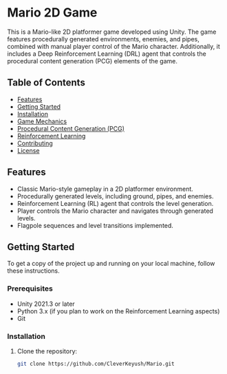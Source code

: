 # Mario 2D Game

This is a Mario-like 2D platformer game developed using Unity. The game features procedurally generated environments, enemies, and pipes, combined with manual player control of the Mario character. Additionally, it includes a Deep Reinforcement Learning (DRL) agent that controls the procedural content generation (PCG) elements of the game.

## Table of Contents

- [Features](#features)
- [Getting Started](#getting-started)
- [Installation](#installation)
- [Game Mechanics](#game-mechanics)
- [Procedural Content Generation (PCG)](#procedural-content-generation-pcg)
- [Reinforcement Learning](#reinforcement-learning)
- [Contributing](#contributing)
- [License](#license)

## Features

- Classic Mario-style gameplay in a 2D platformer environment.
- Procedurally generated levels, including ground, pipes, and enemies.
- Reinforcement Learning (RL) agent that controls the level generation.
- Player controls the Mario character and navigates through generated levels.
- Flagpole sequences and level transitions implemented.

## Getting Started

To get a copy of the project up and running on your local machine, follow these instructions.

### Prerequisites

- Unity 2021.3 or later
- Python 3.x (if you plan to work on the Reinforcement Learning aspects)
- Git

### Installation

1. Clone the repository:

   ```bash
   git clone https://github.com/CleverKeyush/Mario.git

